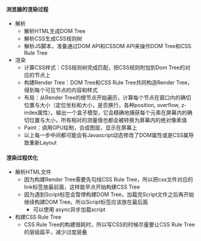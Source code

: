 #### 浏览器的渲染过程
- 解析
  - 解析HTML生成DOM Tree
  - 解析CSS生成CSS规则树
  - 解析JS脚本，准备通过DOM API和CSSOM API来操作DOM Tree和CSS Rule Tree
- 渲染 
  - 计算CSS样式：CSS规则树完成匹配，把CSS规则附加到Dom Tree的对应的节点上
  - 构建Render Tree：DOM Tree和CSS Rule Tree共同构造Render Tree，得到每个可见节点的内容和样式
  - 布局：从Render Tree的根节点开始遍历，计算每个节点在窗口内的确切位置与大小（定位坐标和大小，是否换行，各种position, overflow, z-index属性）。输出一个盒子模型，它会精确地捕获每个元素在屏幕内的确切位置与大小，所有相对的测量值也都会被转换为屏幕内的绝对像素值
  - Paint：调用GPU绘制，合成图层，显示在屏幕上
  - 以上每一步中间都可能会有Javascript动态修改了DOM属性或是CSS属导致重新Layout

#### 渲染过程优化
- 解析HTML文件
  - 因为构建Render Tree需要先勾线CSS Rule Tree，所以把css文件对应的link标签放最前面，这样能早点开始构建CSS Tree
  - 因为遇到Script标签会暂停构建DOM Tree，加载完Script文件之后再开始继续构建DOM Tree，所以Script标签应该放在最后面
    - 可以使用 async异步加载script
- 构建CSS Rule Tree
  - CSS Rule Tree的构建很耗时，所以写CSS的时候尽量要让CSS Rule Tree的层级扁平，减少过度层叠